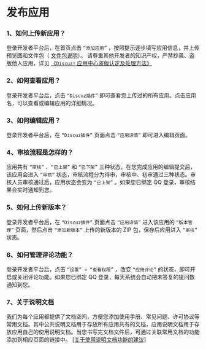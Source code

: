 # 发布应用
### 1、如何上传新应用？
 登录开发者平台后，在首页点击 `“添加应用”` ，按照提示逐步填写应用信息，并上传预览图和文件包（ [文件包说明](?ac=document&page=faq_zip)）。 请尊重其他开发者的知识产权，严禁抄袭、盗版他人应用，详见 [《`Discuz!` 应用中心盗版认定及处理方法》](?ac=document&page=piracy)

### 2、如何查看应用？
登录开发者平台后，点击 `“Discuz插件”` 即可查看您上传过的所有应用。点击应用名，可以查看或编辑应用的详细情况。

### 3、如何编辑应用？
登录开发者平台后，在 `“Discuz插件”` 页面点击 `“应用详情”` 即可进入编辑页面。

### 4、审核流程是怎样的？
应用共有 `“审核”` 、`“已上架”` 和 `“已下架”` 三种状态，在您完成应用的编辑提交后，该应用会进入 `“审核”` 状态，审核流程分为待审，审核中、初审通过三种状态。审核人员审核通过后，应用状态会变为 `“已上架”` 。如果您已绑定 QQ 登录，审核结果会实时通知到您。

### 5、如何上传新版本？
登录开发者平台后，在 `“Discuz插件”` 页面点击 `“应用详情”` 进入该应用的 `“版本管理”` 页面，然后点击 `“添加新版本”` 上传的新版本的 ZIP 包，保存后应用进入 `“审核”` 状态。

### 6、如何管理评论功能？
登录开发者平台后，点击 `“设置” » “查看权限”` ，改变 `“应用评论”` 的状态，即可开启或关闭评论功能。如果您已绑定 QQ 登录，每天系统会自动把未答复的提问数通知到您。

### 7、关于说明文档
我们为每个应用都提供了文档空间，方便您添加使用手册、常见问题、许可协议等常用文档。其中公共说明文档用于存放所有应用共有的文档，应用说明文档用于存放应用自己的使用说明文档。当您书写完文档文件后，可通过关联常用文档的功能添加到相应页面的链接中。 [[关于使用说明文档功能的建议]](?ac=document&page=about_doc)

